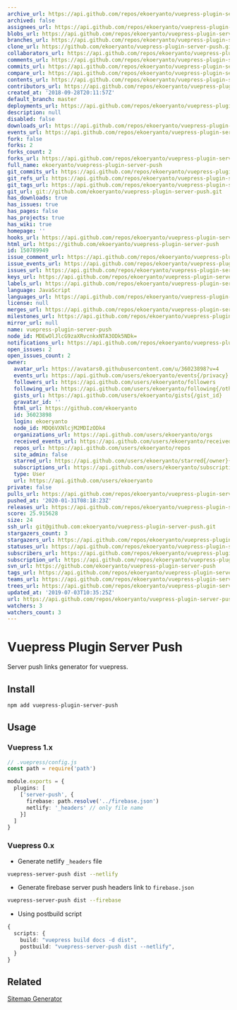 ```yaml
---
archive_url: https://api.github.com/repos/ekoeryanto/vuepress-plugin-server-push/{archive_format}{/ref}
archived: false
assignees_url: https://api.github.com/repos/ekoeryanto/vuepress-plugin-server-push/assignees{/user}
blobs_url: https://api.github.com/repos/ekoeryanto/vuepress-plugin-server-push/git/blobs{/sha}
branches_url: https://api.github.com/repos/ekoeryanto/vuepress-plugin-server-push/branches{/branch}
clone_url: https://github.com/ekoeryanto/vuepress-plugin-server-push.git
collaborators_url: https://api.github.com/repos/ekoeryanto/vuepress-plugin-server-push/collaborators{/collaborator}
comments_url: https://api.github.com/repos/ekoeryanto/vuepress-plugin-server-push/comments{/number}
commits_url: https://api.github.com/repos/ekoeryanto/vuepress-plugin-server-push/commits{/sha}
compare_url: https://api.github.com/repos/ekoeryanto/vuepress-plugin-server-push/compare/{base}...{head}
contents_url: https://api.github.com/repos/ekoeryanto/vuepress-plugin-server-push/contents/{+path}
contributors_url: https://api.github.com/repos/ekoeryanto/vuepress-plugin-server-push/contributors
created_at: '2018-09-28T20:11:57Z'
default_branch: master
deployments_url: https://api.github.com/repos/ekoeryanto/vuepress-plugin-server-push/deployments
description: null
disabled: false
downloads_url: https://api.github.com/repos/ekoeryanto/vuepress-plugin-server-push/downloads
events_url: https://api.github.com/repos/ekoeryanto/vuepress-plugin-server-push/events
fork: false
forks: 2
forks_count: 2
forks_url: https://api.github.com/repos/ekoeryanto/vuepress-plugin-server-push/forks
full_name: ekoeryanto/vuepress-plugin-server-push
git_commits_url: https://api.github.com/repos/ekoeryanto/vuepress-plugin-server-push/git/commits{/sha}
git_refs_url: https://api.github.com/repos/ekoeryanto/vuepress-plugin-server-push/git/refs{/sha}
git_tags_url: https://api.github.com/repos/ekoeryanto/vuepress-plugin-server-push/git/tags{/sha}
git_url: git://github.com/ekoeryanto/vuepress-plugin-server-push.git
has_downloads: true
has_issues: true
has_pages: false
has_projects: true
has_wiki: true
homepage: ''
hooks_url: https://api.github.com/repos/ekoeryanto/vuepress-plugin-server-push/hooks
html_url: https://github.com/ekoeryanto/vuepress-plugin-server-push
id: 150789949
issue_comment_url: https://api.github.com/repos/ekoeryanto/vuepress-plugin-server-push/issues/comments{/number}
issue_events_url: https://api.github.com/repos/ekoeryanto/vuepress-plugin-server-push/issues/events{/number}
issues_url: https://api.github.com/repos/ekoeryanto/vuepress-plugin-server-push/issues{/number}
keys_url: https://api.github.com/repos/ekoeryanto/vuepress-plugin-server-push/keys{/key_id}
labels_url: https://api.github.com/repos/ekoeryanto/vuepress-plugin-server-push/labels{/name}
language: JavaScript
languages_url: https://api.github.com/repos/ekoeryanto/vuepress-plugin-server-push/languages
license: null
merges_url: https://api.github.com/repos/ekoeryanto/vuepress-plugin-server-push/merges
milestones_url: https://api.github.com/repos/ekoeryanto/vuepress-plugin-server-push/milestones{/number}
mirror_url: null
name: vuepress-plugin-server-push
node_id: MDEwOlJlcG9zaXRvcnkxNTA3ODk5NDk=
notifications_url: https://api.github.com/repos/ekoeryanto/vuepress-plugin-server-push/notifications{?since,all,participating}
open_issues: 2
open_issues_count: 2
owner:
  avatar_url: https://avatars0.githubusercontent.com/u/36023898?v=4
  events_url: https://api.github.com/users/ekoeryanto/events{/privacy}
  followers_url: https://api.github.com/users/ekoeryanto/followers
  following_url: https://api.github.com/users/ekoeryanto/following{/other_user}
  gists_url: https://api.github.com/users/ekoeryanto/gists{/gist_id}
  gravatar_id: ''
  html_url: https://github.com/ekoeryanto
  id: 36023898
  login: ekoeryanto
  node_id: MDQ6VXNlcjM2MDIzODk4
  organizations_url: https://api.github.com/users/ekoeryanto/orgs
  received_events_url: https://api.github.com/users/ekoeryanto/received_events
  repos_url: https://api.github.com/users/ekoeryanto/repos
  site_admin: false
  starred_url: https://api.github.com/users/ekoeryanto/starred{/owner}{/repo}
  subscriptions_url: https://api.github.com/users/ekoeryanto/subscriptions
  type: User
  url: https://api.github.com/users/ekoeryanto
private: false
pulls_url: https://api.github.com/repos/ekoeryanto/vuepress-plugin-server-push/pulls{/number}
pushed_at: '2020-01-31T08:18:23Z'
releases_url: https://api.github.com/repos/ekoeryanto/vuepress-plugin-server-push/releases{/id}
score: 25.915628
size: 24
ssh_url: git@github.com:ekoeryanto/vuepress-plugin-server-push.git
stargazers_count: 3
stargazers_url: https://api.github.com/repos/ekoeryanto/vuepress-plugin-server-push/stargazers
statuses_url: https://api.github.com/repos/ekoeryanto/vuepress-plugin-server-push/statuses/{sha}
subscribers_url: https://api.github.com/repos/ekoeryanto/vuepress-plugin-server-push/subscribers
subscription_url: https://api.github.com/repos/ekoeryanto/vuepress-plugin-server-push/subscription
svn_url: https://github.com/ekoeryanto/vuepress-plugin-server-push
tags_url: https://api.github.com/repos/ekoeryanto/vuepress-plugin-server-push/tags
teams_url: https://api.github.com/repos/ekoeryanto/vuepress-plugin-server-push/teams
trees_url: https://api.github.com/repos/ekoeryanto/vuepress-plugin-server-push/git/trees{/sha}
updated_at: '2019-07-03T10:35:25Z'
url: https://api.github.com/repos/ekoeryanto/vuepress-plugin-server-push
watchers: 3
watchers_count: 3
---
```


# Vuepress Plugin Server Push

Server push links generator for vuepress.

## Install

```sh
npm add vuepress-plugin-server-push
```

## Usage

### Vuepress 1.x

```ts
// .vuepress/config.js
const path = require('path')

module.exports = {
  plugins: [
    ['server-push', {
      firebase: path.resolve('../firebase.json')
      netlify: '_headers' // only file name
    }]
  ]
}
```

### Vuepress 0.x

- Generate netlify `_headers` file

```sh
vuepress-server-push dist --netlify
```

- Generate firebase server push headers link to `firebase.json`

```sh
vuepress-server-push dist --firebase
```

- Using postbuild script

```ts
{
  scripts: {
    build: "vuepress build docs -d dist",
    postbuild: "vuepress-server-push dist --netlify",
  }
}
```

## Related
[Sitemap Generator](https://github.com/ekoeryanto/vuepress-plugin-sitemap)
